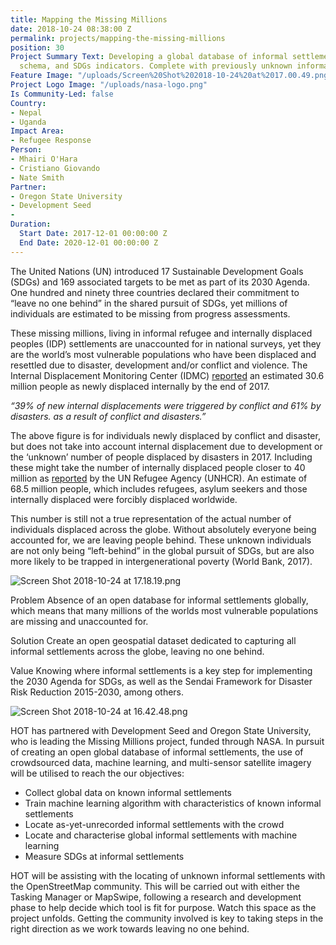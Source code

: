 ```yaml
---
title: Mapping the Missing Millions
date: 2018-10-24 08:38:00 Z
permalink: projects/mapping-the-missing-millions
position: 30
Project Summary Text: Developing a global database of informal settlement location,
  schema, and SDGs indicators. Complete with previously unknown informal settlements.
Feature Image: "/uploads/Screen%20Shot%202018-10-24%20at%2017.00.49.png"
Project Logo Image: "/uploads/nasa-logo.png"
Is Community-Led: false
Country:
- Nepal
- Uganda
Impact Area:
- Refugee Response
Person:
- Mhairi O'Hara
- Cristiano Giovando
- Nate Smith
Partner:
- Oregon State University
- Development Seed
- 
Duration:
  Start Date: 2017-12-01 00:00:00 Z
  End Date: 2020-12-01 00:00:00 Z
---
```


The United Nations (UN) introduced 17 Sustainable Development Goals (SDGs) and 169 associated targets to be met as part of its 2030 Agenda. One hundred and ninety three countries declared their commitment to “leave no one behind” in the shared pursuit of SDGs, yet millions of individuals are estimated to be missing from progress assessments. 

These missing millions, living in informal refugee and internally displaced peoples (IDP) settlements are unaccounted for in national surveys, yet they are the world’s most vulnerable populations who have been displaced and resettled due to disaster, development and/or conflict and violence. The Internal Displacement Monitoring Center (IDMC) [reported](http://www.internal-displacement.org/global-report/grid2018/) an estimated 30.6 million people as newly displaced internally by the end of 2017. 

*“39% of new internal displacements were triggered by conflict and 61% by disasters.
 as a result of conflict and disasters.”*

The above figure is for individuals newly displaced by conflict and disaster, but does not take into account internal displacement due to development or the ‘unknown’ number of people displaced by disasters in 2017. Including these might take the number of internally displaced people closer to 40 million as [reported](http://www.unhcr.org/figures-at-a-glance.html) by the UN Refugee Agency (UNHCR). An estimate of 68.5 million people, which includes refugees, asylum seekers and those internally displaced were forcibly displaced worldwide. 

This number is still not a true representation of the actual number of individuals displaced across the globe. Without absolutely everyone being accounted for, we are leaving people behind. These unknown individuals are not only being “left-behind” in the global pursuit of SDGs, but are also more likely to be trapped in intergenerational poverty (World Bank, 2017).



![Screen Shot 2018-10-24 at 17.18.19.png](/uploads/Screen%20Shot%202018-10-24%20at%2017.18.19.png)


Problem
Absence of an open database for informal settlements globally, which means that many millions of the worlds most vulnerable populations are missing and unaccounted for.

Solution
Create an open geospatial dataset dedicated to capturing all informal settlements across the globe, leaving no one behind.

Value
Knowing where informal settlements is a key step for implementing the 2030 Agenda for SDGs, as well as the Sendai Framework for Disaster Risk Reduction 2015-2030, among others.



![Screen Shot 2018-10-24 at 16.42.48.png](/uploads/Screen%20Shot%202018-10-24%20at%2016.42.48.png)



HOT has partnered with Development Seed and Oregon State University, who is leading the Missing Millions project, funded through NASA. In pursuit of creating an open global database of informal settlements, the use of crowdsourced data, machine learning, and multi-sensor satellite imagery will be utilised to reach the our objectives:

* Collect global data on known informal settlements
* Train machine learning algorithm with characteristics of known informal settlements
* Locate as-yet-unrecorded informal settlements with the crowd
* Locate and characterise global informal settlements with machine learning 
* Measure SDGs at informal settlements


HOT will be assisting with the locating of unknown informal settlements with the OpenStreetMap community. This will be carried out with either the Tasking Manager or MapSwipe, following a research and development phase to help decide which tool is fit for purpose. Watch this space as the project unfolds. Getting the community involved is key to taking steps in the right direction as we work towards leaving no one behind. 
